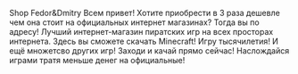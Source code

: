 Shop Fedor&Dmitry 
Всем привет! Хотите приобрести в 3 раза дешевле чем она стоит на официальных интернет магазинах?
Тогда вы по адресу! Лучший интернет-магазин пиратских игр на всех просторах интернета.
Здесь вы сможете скачать Minecraft! Игру тысячилетия! И ещё множетсво других игр!
Заходи и качай прямо сейчас! Наслождайся играми тратя меньше денег на официальные!
